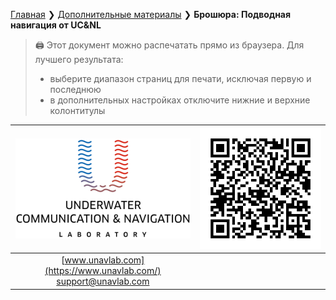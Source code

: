 [Главная](/README_RU) ❯ [Дополнительные материалы](/misc_ru) ❯ **Брошюра: Подводная навигация от UC&NL**

> 🖨 Этот документ можно распечатать прямо из браузера. 
> Для лучшего результата:
> - выберите диапазон страниц для печати, исключая первую и последнюю
> - в дополнительных настройках отключите нижние и верхние колонтитулы

<div style="page-break-after: always;"></div>

| ![logo](/documentation/sm_logo.png) | ![logo](/documentation/ucnl_nav_systems_brochure_ru_qr.png)  |
| :---: | ---: |
| [www.unavlab.com](https://www.unavlab.com/) <br/> [support@unavlab.com](mailto:support@unavlab.com) |  |





<div style="page-break-after: always;"></div>
